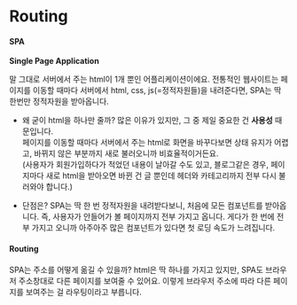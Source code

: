 # Routing

#### SPA

**Single Page Application**

말 그대로 서버에서 주는 html이 1개 뿐인 어플리케이션이에요.
전통적인 웹사이트는 페이지를 이동할 때마다 서버에서 html, css, js(=정적자원들)을 내려준다면, SPA는 딱 한번만 정적자원을 받아옵니다.

- 왜 굳이 html을 하나만 줄까?
  많은 이유가 있지만, 그 중 제일 중요한 건 **사용성** 때문입니다.  
   페이지를 이동할 때마다 서버에서 주는 html로 화면을 바꾸다보면 상태 유지가 어렵고, 바뀌지 않은 부분까지 새로 불러오니까 비효율적이거든요.  
   (사용자가 회원가입하다가 적었던 내용이 날아갈 수도 있고,
  블로그같은 경우, 페이지마다 새로 html을 받아오면 바뀐 건 글 뿐인데 헤더와 카테고리까지 전부 다시 불러와야 합니다.)

- 단점은?
  SPA는 딱 한 번 정적자원을 내려받다보니, 처음에 모든 컴포넌트를 받아옵니다. 즉, 사용자가 안들어가 볼 페이지까지 전부 가지고 옵니다. 게다가 한 번에 전부 가지고 오니까 아주아주 많은 컴포넌트가 있다면 첫 로딩 속도가 느려집니다.

#### Routing

SPA는 주소를 어떻게 옮길 수 있을까?
html은 딱 하나를 가지고 있지만, SPA도 브라우저 주소창대로 다른 페이지를 보여줄 수 있어요.
이렇게 브라우저 주소에 따라 다른 페이지를 보여주는 걸 라우팅이라고 부릅니다.
